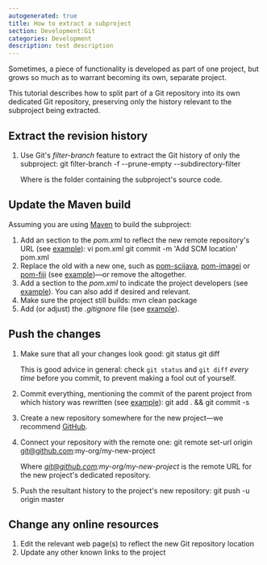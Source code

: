 ```yaml
---
autogenerated: true
title: How to extract a subproject
section: Development:Git
categories: Development
description: test description
---
```



 Sometimes, a piece of functionality is developed as part of one project, but grows so much as to warrant becoming its own, separate project.

This tutorial describes how to split part of a Git repository into its own dedicated Git repository, preserving only the history relevant to the subproject being extracted.

Extract the revision history
----------------------------

1.  Use Git's *filter-branch* feature to extract the Git history of only the subproject:
        git filter-branch -f --prune-empty --subdirectory-filter <subdir>

    Where <subdir> is the folder containing the subproject's source code.

</li>
</ol>

Update the Maven build
----------------------

Assuming you are using [Maven](/develop/maven) to build the subproject:

1.  Add an *<scm>* section to the *pom.xml* to reflect the new remote repository's URL (see [example](https://github.com/scijava/jep/commit/b76f4a1df830c090fc96ab99bb145dd67e8e69ce)):
        vi pom.xml
        git commit -m 'Add SCM location' pom.xml
2.  Replace the old *<parent>* with a new one, such as [pom-scijava](https://github.com/scijava/pom-scijava), [pom-imagej](https://github.com/imagej/pom-imagej) or [pom-fiji](https://github.com/fiji/pom-fiji) (see [example](https://github.com/scijava/jep/commit/336c0a46fad855508aaa905a9f82e5d88136df91))—or remove the *<parent>* altogether.
3.  Add a *<developers>* section to the *pom.xml* to indicate the project developers (see [example](https://github.com/fiji/TrackMate/commit/f0c2cf6cca3e198ba5b9283a71fc564f41c642d5)). You can also add *<contributors>* if desired and relevant.
4.  Make sure the project still builds:
        mvn clean package
5.  Add (or adjust) the *.gitignore* file (see [example](https://github.com/fiji/spimreconstruction/commit/cf95dcc06b31c0044b58213c12f886027a5eb3ba)).

Push the changes
----------------

1.  Make sure that all your changes look good:
        git status
        git diff

    This is good advice in general: check `git status` and `git diff` *every time* before you commit, to prevent making a fool out of yourself.
2.  Commit everything, mentioning the commit of the parent project from which history was rewritten (see [example](https://github.com/scijava/jep/commit/660930836860c6f67ecb53d091eb1730ecb68c80)):
        git add . && git commit -s
3.  Create a new repository somewhere for the new project—we recommend [GitHub](/develop/github).
4.  Connect your repository with the remote one:
        git remote set-url origin git@github.com:my-org/my-new-project

    Where *git@github.com:my-org/my-new-project* is the remote URL for the new project's dedicated repository.
5.  Push the resultant history to the project's new repository:
        git push -u origin master

Change any online resources
---------------------------

1.  Edit the relevant web page(s) to reflect the new Git repository location
2.  Update any other known links to the project


